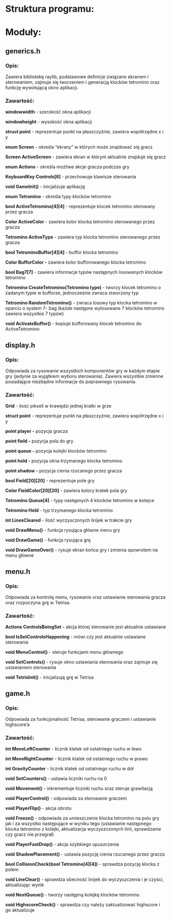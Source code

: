 # Struktura programu:


# Moduły:

## generics.h

### Opis:

Zawiera bibliotekę raylib, podstawowe definicje związane ekranem i sterowaniem, zajmuje
się tworzeniem i generacją klocków tetromino oraz funkcję wywołującą okno aplikacji.

### Zawartość:

**windowwidth** - szerokość okna aplikacji

**windowheight** - wysokość okna aplikacji

**struct point** - reprezentuje punkt na płaszczyźnie, zawiera współrzędne x i y

**enum Screen** - określa “ekrany” w których może znajdować się gracz

**Screen ActiveScreen** - zawiera ekran w którym aktualnie znajduje się gracz

**enum Actions** - określa możliwe akcje gracza podczas gry

**KeyboardKey Controls[6]** - przechowuje klawisze sterowania

**void GameInit()** - inicjalizuje aplikację

**enum Tetromino** - określa typy klocków tetromino

**bool ActiveTetromino[4][4]** - reprezentuje klocek tetromino sterowany przez gracza

**Color ActiveColor** - zawiera kolor klocka tetromino sterowanego przez gracza

**Tetromino ActiveType** - zawiera typ klocka tetromino sterowanego przez gracza

**bool TetrominoBuffor[4][4]** - buffor klocka tetromino

**Color BufforColor -** zawiera kolor bufforowanego klocka tetromino

**bool Bag7[7]** - zawiera informacje typów następnych losowanych klocków tetromino

**Tetromino CreateTetromino(Tetromino type)** - tworzy klocek tetromino o zadanym typie w
bufforze, jednocześnie zwraca stworzony typ

**Tetromino RandomTetromino()** - zwraca losowy typ klocka tetromino w oparciu o system 7-
bag (każde następne wylosowane 7 klocków tetromino zawiera wszystkie 7 typów)

**void ActivateBuffor()** - kopiuje bufforowany klocek tetromino do ActiveTetromino


## display.h

### Opis:

Odpowiada za rysowanie wszystkich komponentów gry w każdym etapie gry (jedynie za
wyjątkiem wyboru sterowania). Zawiera wszystkie zmienne posiadające niezbędne
informacje do poprawnego rysowania.

### Zawartość:

**Grid** - ilość pikseli w krawędzi jednej kratki w grze

**struct point** - reprezentuje punkt na płaszczyźnie, zawiera współrzędne x i y

**point player -** pozycja gracza

**point field -** pozycja pola do gry

**point queue -** pozycja kolejki klocków tetromino

**point hold -** pozycja okna trzymanego klocka tetromino

**point shadow -** pozycja cienia rzucanego przez gracza

**bool Field[20][20]** - reprezentuje pole gry

**Color FieldColor[20][20]** - zawiera kolory kratek pola gry

**Tetromino Queue[4]** - typy następnych 4 klocków tetromino w kolejce

**Tetromino Held** - typ trzymanego klocka tetromino

**int LinesCleared** - ilość wyczysczonych linijek w trakcie gry

**void DrawMenu()** - funkcja rysująca główne menu gry

**void DrawGame()** - funkcja rysująca grę

**void DrawGameOver()** - rysuje ekran końca gry i zmienia spowrotem na menu główne


## menu.h

### Opis:

Odpowiada za kontrolę menu, rysowanie oraz ustawianie sterowania gracza oraz
rozpoczyna grę w Tetrisa.

### Zawartość:

**Actions ControlsBeingSet -** akcja której sterowanie jest aktualnie ustawiane

**bool IsSetControlsHappening** - mówi czy jest aktualnie ustawiane sterowanie

**void MenuControl()** - steruje funkcjami menu głównego

**void SetControls()** - rysuje okno ustawiania sterowania oraz zajmuje się ustawianiem
sterowania

**void TetrisInit()** - inicjalizuję grę w Tetrisa



## game.h

### Opis:

Odpowiada za funkcjonalność Tetrisa, sterowanie graczem i ustawianie highscore’a

### Zawartość:

**int MoveLeftCounter** - licznik klatek od ostatniego ruchu w lewo

**int MoveRightCounter** - licznik klatek od ostatniego ruchu w prawo

**int GravityCounter** - licznik klatek od ostatniego ruchu w dół

**void SetCounters()** - ustawia liczniki ruchu na 0

**void Movement()** - inkrementuje liczniki ruchu oraz steruje grawitacją

**void PlayerControl()** - odpowiada za sterowanie graczem

**void PlayerFlip()** - akcja obrotu

**void Freeze()** - odpowiada za umieszczenie klocka tetromino na polu gry jak i za wszystko
następujące w wyniku tego (ustawianie następnego klocka tetromino z kolejki, aktualizacja
wyczyszczonych linii, sprawdzanie czy gracz nie przegrał)

**void PlayerFastDrop()** - akcja szybkiego upuszczenia

**void ShadowPlacement()** - ustawia pozycję cienia rzucanego przez gracza

**bool CollisionCheck(bool Tetromino[4][4])** - sprawdza pozycję klocka z polem

**void LineClear()** - sprawdza obecność linijek do wyczyszczenia i je czyści, aktualizując wynik

**void NextQueue()** - tworzy następną kolejkę klocków tetromino

**void HighscoreCheck()** - sprawdza czy należy zaktualizować highscore i go aktualizuje



